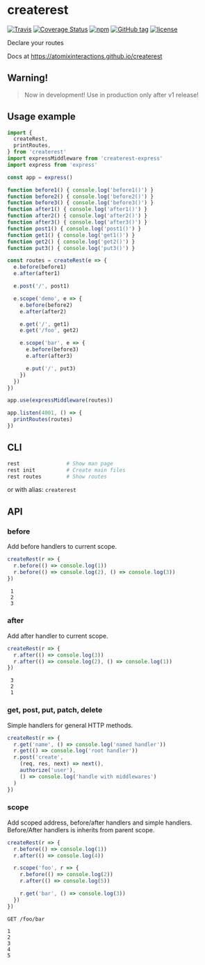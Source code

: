 # createrest

[![Travis](https://img.shields.io/travis/atomixinteractions/createrest.svg)](https://travis-ci.org/atomixinteractions/createrest)
[![Coverage Status](https://coveralls.io/repos/github/atomixinteractions/createrest/badge.svg?branch=master)](https://coveralls.io/github/atomixinteractions/createrest?branch=master)
[![npm](https://img.shields.io/npm/v/createrest.svg)](https://npmjs.com/createrest)
[![GitHub tag](https://img.shields.io/github/tag/atomixinteractions/createrest.svg)](https://github.com/atomixinteractions/createrest)
[![license](https://img.shields.io/github/license/atomixinteractions/createrest.svg)](https://github.com/atomixinteractions/createrest)


Declare your routes

Docs at https://atomixinteractions.github.io/createrest


## Warning!

> Now in development! Use in production only after v1 release!


## Usage example

```js
import {
  createRest,
  printRoutes,
} from 'createrest'
import expressMiddleware from 'createrest-express'
import express from 'express'

const app = express()

function before1() { console.log('before1()') }
function before2() { console.log('before2()') }
function before3() { console.log('before3()') }
function after1() { console.log('after1()') }
function after2() { console.log('after2()') }
function after3() { console.log('after3()') }
function post1() { console.log('post1()') }
function get1() { console.log('get1()') }
function get2() { console.log('get2()') }
function put3() { console.log('put3()') }

const routes = createRest(e => {
  e.before(before1)
  e.after(after1)

  e.post('/', post1)

  e.scope('demo', e => {
    e.before(before2)
    e.after(after2)

    e.get('/', get1)
    e.get('/foo', get2)

    e.scope('bar', e => {
      e.before(before3)
      e.after(after3)

      e.put('/', put3)
    })
  })
})

app.use(expressMiddleware(routes))

app.listen(4001, () => {
  printRoutes(routes)
})
```


## CLI

```bash
rest               # Show man page
rest init          # Create main files
rest routes        # Show routes
```

or with alias: `createrest`

## API

### before

Add before handlers to current scope.

```js
createRest(r => {
  r.before(() => console.log(1))
  r.before(() => console.log(2), () => console.log(3))
})
```

```
 1
 2
 3
```

### after

Add after handler to current scope.

```js
createRest(r => {
  r.after(() => console.log(3))
  r.after(() => console.log(2), () => console.log(1))
})
```

```
 3
 2
 1
```

### get, post, put, patch, delete

Simple handlers for general HTTP methods.

```js
createRest(r => {
  r.get('name', () => console.log('named handler'))
  r.get(() => console.log('root handler'))
  r.post('create',
    (req, res, next) => next(),
    authorize('user'),
    () => console.log('handle with middlewares')
  )
})
```

### scope

Add scoped address, before/after handlers and simple handlers.
Before/After handlers is inherits from parent scope.

```js
createRest(r => {
  r.before(() => console.log(1))
  r.after(() => console.log(4))

  r.scope('foo', r => {
    r.before(() => console.log(2))
    r.after(() => console.log(5))

    r.get('bar', () => console.log(3))
  })
})
```

```
GET /foo/bar

1
2
3
4
5
```
